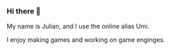 ### Hi there 👋
My name is Julian, and I use the online alias Umi.

I enjoy making games and working on game enginges.
